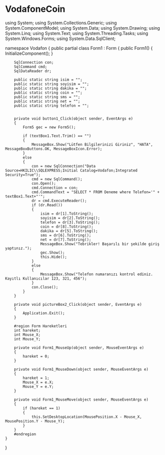 # VodafoneCoin
using System;
using System.Collections.Generic;
using System.ComponentModel;
using System.Data;
using System.Drawing;
using System.Linq;
using System.Text;
using System.Threading.Tasks;
using System.Windows.Forms;
using System.Data.SqlClient;

namespace Vodafon
{
    public partial class Form1 : Form
    {
        public Form1()
        {
            InitializeComponent();
        }

        SqlConnection con;
        SqlCommand cmd;
        SqlDataReader dr;

        public static string isim = "";
        public static string soyisim = "";
        public static string dakika = "";
        public static string coin = "";
        public static string sms = "";
        public static string net = "";
        public static string telefon = "";


        private void button1_Click(object sender, EventArgs e)
        {
            Form5 gec = new Form5();

            if (textBox1.Text.Trim() == "")
            {
                MessageBox.Show("Lütfen Bilgilerinizi Giriniz", "HATA", MessageBoxButtons.OK, MessageBoxIcon.Error);
            }
            else
            {
                con = new SqlConnection("Data Source=HKILIC\\SQLEXPRESS;Initial Catalog=Vodafon;Integrated Security=True");
                cmd = new SqlCommand();
                con.Open();
                cmd.Connection = con;
                cmd.CommandText = "SELECT * FROM Deneme where Telefon='" + textBox1.Text+"'";
                dr = cmd.ExecuteReader();
                if (dr.Read())
                {
                    isim = dr[1].ToString();
                    soyisim = dr[2].ToString();
                    telefon = dr[3].ToString();
                    coin = dr[8].ToString();
                    dakika = dr[5].ToString();
                    sms = dr[6].ToString();
                    net = dr[7].ToString();
                    MessageBox.Show("Tebrikler! Başarılı bir şekilde giriş yaptınız.");
                    gec.Show();
                    this.Hide();
                }
                else
                {
                    MessageBox.Show("Telefon numaranızı kontrol ediniz. Kayıtlı Kullanıcılar 123, 321, 456");
                }
                con.Close();
            }
        }

        private void pictureBox2_Click(object sender, EventArgs e)
        {
            Application.Exit();
        }

        #region Form Hareketleri
        int hareket;
        int Mouse_X;
        int Mouse_Y;

        private void Form1_MouseUp(object sender, MouseEventArgs e)
        {
            hareket = 0;
        }

        private void Form1_MouseDown(object sender, MouseEventArgs e)
        {
            hareket = 1;
            Mouse_X = e.X;
            Mouse_Y = e.Y;
        }

        private void Form1_MouseMove(object sender, MouseEventArgs e)
        {
            if (hareket == 1)
            {
                this.SetDesktopLocation(MousePosition.X - Mouse_X, MousePosition.Y - Mouse_Y);
            }
        }
        #endregion
    }
}
